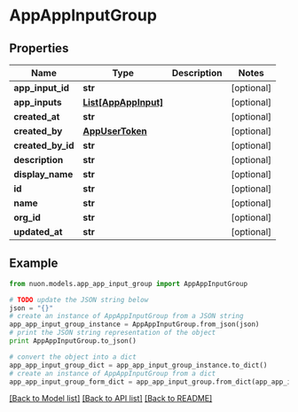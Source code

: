 # AppAppInputGroup


## Properties

Name | Type | Description | Notes
------------ | ------------- | ------------- | -------------
**app_input_id** | **str** |  | [optional] 
**app_inputs** | [**List[AppAppInput]**](AppAppInput.md) |  | [optional] 
**created_at** | **str** |  | [optional] 
**created_by** | [**AppUserToken**](AppUserToken.md) |  | [optional] 
**created_by_id** | **str** |  | [optional] 
**description** | **str** |  | [optional] 
**display_name** | **str** |  | [optional] 
**id** | **str** |  | [optional] 
**name** | **str** |  | [optional] 
**org_id** | **str** |  | [optional] 
**updated_at** | **str** |  | [optional] 

## Example

```python
from nuon.models.app_app_input_group import AppAppInputGroup

# TODO update the JSON string below
json = "{}"
# create an instance of AppAppInputGroup from a JSON string
app_app_input_group_instance = AppAppInputGroup.from_json(json)
# print the JSON string representation of the object
print AppAppInputGroup.to_json()

# convert the object into a dict
app_app_input_group_dict = app_app_input_group_instance.to_dict()
# create an instance of AppAppInputGroup from a dict
app_app_input_group_form_dict = app_app_input_group.from_dict(app_app_input_group_dict)
```
[[Back to Model list]](../README.md#documentation-for-models) [[Back to API list]](../README.md#documentation-for-api-endpoints) [[Back to README]](../README.md)



